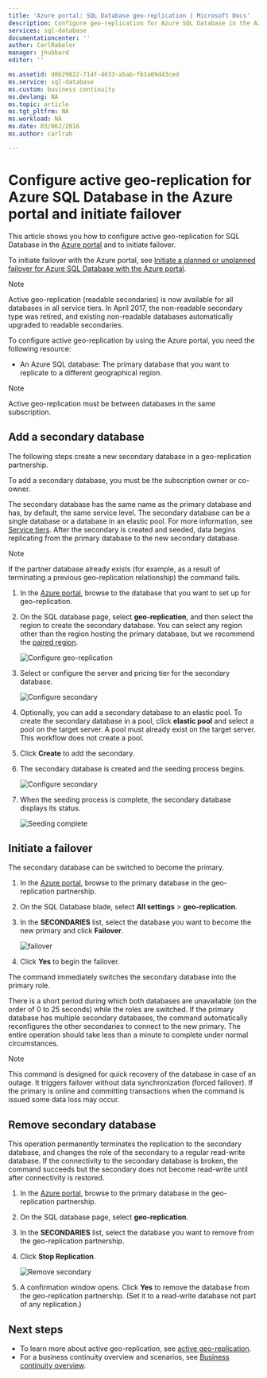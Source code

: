 ```yaml
---
title: 'Azure portal: SQL Database geo-replication | Microsoft Docs'
description: Configure geo-replication for Azure SQL Database in the Azure portal and initiate failover
services: sql-database
documentationcenter: ''
author: CarlRabeler
manager: jhubbard
editor: ''

ms.assetid: d0b29822-714f-4633-a5ab-fb1a09d43ced
ms.service: sql-database
ms.custom: business continuity
ms.devlang: NA
ms.topic: article
ms.tgt_pltfrm: NA
ms.workload: NA
ms.date: 03/062/2016
ms.author: carlrab

---
```

# Configure active geo-replication for Azure SQL Database in the Azure portal and initiate failover

This article shows you how to configure active geo-replication for SQL Database in the [Azure portal](http://portal.azure.com) and to initiate failover.

To initiate failover with the Azure portal, see [Initiate a planned or unplanned failover for Azure SQL Database with the Azure portal](sql-database-geo-replication-portal.md).

> [!NOTE]
> Active geo-replication (readable secondaries) is now available for all databases in all service tiers. In April 2017, the non-readable secondary type was retired, and existing non-readable databases automatically upgraded to readable secondaries.
> 
> 

To configure active geo-replication by using the Azure portal, you need the following resource:

* An Azure SQL database: The primary database that you want to replicate to a different geographical region.

> [!Note]
Active geo-replication must be between databases in the same subscription.

## Add a secondary database
The following steps create a new secondary database in a geo-replication partnership.  

To add a secondary database, you must be the subscription owner or co-owner.

The secondary database has the same name as the primary database and has, by default, the same service level. The secondary database can be a single database or a database in an elastic pool. For more information, see [Service tiers](sql-database-service-tiers.md).
After the secondary is created and seeded, data begins replicating from the primary database to the new secondary database.

> [!NOTE]
> If the partner database already exists (for example, as a result of terminating a previous geo-replication relationship) the command fails.
> 

1. In the [Azure portal](http://portal.azure.com), browse to the database that you want to set up for geo-replication.
2. On the SQL database page, select **geo-replication**, and then select the region to create the secondary database. You can select any region other than the region hosting the primary database, but we recommend the [paired region](../best-practices-availability-paired-regions.md).
   
    ![Configure geo-replication](./media/sql-database-geo-replication-portal/configure-geo-replication.png)
3. Select or configure the server and pricing tier for the secondary database.
   
    ![Configure secondary](./media/sql-database-geo-replication-portal/create-secondary.png)
4. Optionally, you can add a secondary database to an elastic pool. To create the secondary database in a pool, click **elastic pool** and select a pool on the target server. A pool must already exist on the target server. This workflow does not create a pool.
5. Click **Create** to add the secondary.
6. The secondary database is created and the seeding process begins.
   
    ![Configure secondary](./media/sql-database-geo-replication-portal/seeding0.png)
7. When the seeding process is complete, the secondary database displays its status.
   
    ![Seeding complete](./media/sql-database-geo-replication-portal/seeding-complete.png)

## Initiate a failover

The secondary database can be switched to become the primary.  

1. In the [Azure portal](http://portal.azure.com), browse to the primary database in the geo-replication partnership.
2. On the SQL Database blade, select **All settings** > **geo-replication**.
3. In the **SECONDARIES** list, select the database you want to become the new primary and click **Failover**.
   
    ![failover](./media/sql-database-geo-replication-failover-portal/secondaries.png)
4. Click **Yes** to begin the failover.

The command immediately switches the secondary database into the primary role. 

There is a short period during which both databases are unavailable (on the order of 0 to 25 seconds) while the roles are switched. If the primary database has multiple secondary databases, the command automatically reconfigures the other secondaries to connect to the new primary. The entire operation should take less than a minute to complete under normal circumstances. 

> [!NOTE]
> This command is designed for quick recovery of the database in case of an outage. It triggers failover without data synchronization (forced failover).  If the primary is online and committing transactions when the command is issued some data loss may occur. 
> 
> 

## Remove secondary database
This operation permanently terminates the replication to the secondary database, and changes the role of the secondary to a regular read-write database. If the connectivity to the secondary database is broken, the command succeeds but the secondary does not become read-write until after connectivity is restored.  

1. In the [Azure portal](http://portal.azure.com), browse to the primary database in the geo-replication partnership.
2. On the SQL database page, select **geo-replication**.
3. In the **SECONDARIES** list, select the database you want to remove from the geo-replication partnership.
4. Click **Stop Replication**.
   
    ![Remove secondary](./media/sql-database-geo-replication-portal/remove-secondary.png)
5. A confirmation window opens. Click **Yes** to remove the database from the geo-replication partnership. (Set it to a read-write database not part of any replication.)

## Next steps
* To learn more about active geo-replication, see [active geo-replication](sql-database-geo-replication-overview.md).
* For a business continuity overview and scenarios, see [Business continuity overview](sql-database-business-continuity.md).

